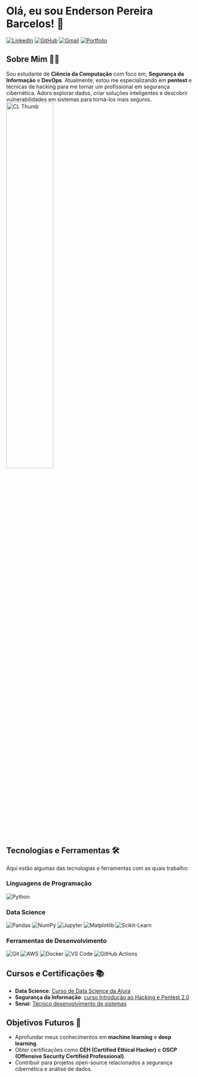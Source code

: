 # Olá, eu sou Enderson Pereira Barcelos! 👋

[![LinkedIn](https://img.shields.io/badge/LinkedIn-0077B5?style=for-the-badge&logo=linkedin&logoColor=white)](https://www.linkedin.com/in/enderson-pereira-barcelos-15949518b/)
[![GitHub](https://img.shields.io/badge/GitHub-100000?style=for-the-badge&logo=github&logoColor=white)](https://github.com/EndersonpereiraBarcelos)
[![Gmail](https://img.shields.io/badge/Gmail-D14836?style=for-the-badge&logo=gmail&logoColor=white)](endersonpb0@gmail.com)
[![Portfolio](https://img.shields.io/badge/Portfolio-%23000000.svg?style=for-the-badge&logo=firefox&logoColor=white)](https://endersonpb.vercel.app/)

## Sobre Mim 👨‍💻

Sou estudante de **Ciência da Computação** com foco em, **Segurança da Informação** e **DevOps**. Atualmente, estou me especializando em **pentest** e técnicas de hacking para me tornar um profissional em segurança cibernética. Adoro explorar dados, criar soluções inteligentes e descobrir vulnerabilidades em sistemas para torná-los mais seguros.
 <img src="https://i.imgur.com/YKjM0ap.gif" alt="CL Thumb" border="0" width="50%" >

## Tecnologias e Ferramentas 🛠️

Aqui estão algumas das tecnologias e ferramentas com as quais trabalho:

### Linguagens de Programação
![Python](https://img.shields.io/badge/python-3670A0?style=for-the-badge&logo=python&logoColor=ffdd54)

### Data Science
![Pandas](https://img.shields.io/badge/Pandas-150458?style=for-the-badge&logo=pandas&logoColor=white)
![NumPy](https://img.shields.io/badge/NumPy-013243?style=for-the-badge&logo=numpy&logoColor=white)
![Jupyter](https://img.shields.io/badge/Jupyter-F37626.svg?style=for-the-badge&logo=Jupyter&logoColor=white)
![Matplotlib](https://img.shields.io/badge/Matplotlib-11557C?style=for-the-badge&logo=matplotlib&logoColor=white)
![Scikit-Learn](https://img.shields.io/badge/Scikit_Learn-F7931E?style=for-the-badge&logo=scikit-learn&logoColor=white)

<!-- ### DevOps
![GitHub Actions](https://img.shields.io/badge/GitHub_Actions-2088FF?style=for-the-badge&logo=github-actions&logoColor=white)
![Terraform](https://img.shields.io/badge/Terraform-623CE4?style=for-the-badge&logo=terraform&logoColor=white)
![Docker](https://img.shields.io/badge/Docker-2496ED?style=for-the-badge&logo=docker&logoColor=white)
![Kubernetes](https://img.shields.io/badge/Kubernetes-326CE5?style=for-the-badge&logo=kubernetes&logoColor=white) -->

<!-- ### Segurança da Informação
![Kali Linux](https://img.shields.io/badge/Kali_Linux-557C94?style=for-the-badge&logo=kali-linux&logoColor=white)
![Nmap](https://img.shields.io/badge/Nmap-0D9C00?style=for-the-badge&logo=nmap&logoColor=white)
![Metasploit](https://img.shields.io/badge/Metasploit-FF0000?style=for-the-badge&logo=metasploit&logoColor=white)
![Wireshark](https://img.shields.io/badge/Wireshark-1679A7?style=for-the-badge&logo=wireshark&logoColor=white)
![Burp Suite](https://img.shields.io/badge/Burp_Suite-FF6F61?style=for-the-badge) -->

### Ferramentas de Desenvolvimento
![Git](https://img.shields.io/badge/Git-F05032?style=for-the-badge&logo=git&logoColor=white)
![AWS](https://img.shields.io/badge/AWS-%23FF9900.svg?style=for-the-badge&logo=amazon-aws&logoColor=white)
![Docker](https://img.shields.io/badge/Docker-2496ED?style=for-the-badge&logo=docker&logoColor=white)
![VS Code](https://img.shields.io/badge/VS_Code-007ACC?style=for-the-badge&logo=visual-studio-code&logoColor=white)
![GitHub Actions](https://img.shields.io/badge/github%20actions-%232671E5.svg?style=for-the-badge&logo=githubactions&logoColor=white)



## Cursos e Certificações 📚

- **Data Science**: [Curso de Data Science da Alura](https://www.alura.com.br)
- **Segurança da Informação**: [curso Introdução ao Hacking e Pentest 2.0](https://solyd.com.br/)
- **Senai**: [Técnico desenvolvimento de sistemas](https://www.udemy.com)

## Objetivos Futuros 🌟

- Aprofundar meus conhecimentos em **machine learning** e **deep learning**.
- Obter certificações como **CEH (Certified Ethical Hacker)** e **OSCP (Offensive Security Certified Professional)**.
- Contribuir para projetos open-source relacionados a segurança cibernética e análise de dados.

<!-- ![snake animation](https://github.com/EndersonpereiraBarcelos/EndersonpereiraBarcelos/blob/output/github-contribution-grid-snake2.svg) -->

<!-- ## Entre em Contato 📫

Se você quiser colaborar em algum projeto, discutir ideias ou apenas bater um papo, sinta-se à vontade para entrar em contato:


- **Email**: [endersonpb0@gmail.com](endersonpb0@gmail.com)
- **LinkedIn**: [EndersonpereiraBarcelos](https://www.linkedin.com/in/enderson-pereira-barcelos-15949518b/)
- **Portfolio**: [Meu Portfolio](https://endersonpb.vercel.app/) -->
